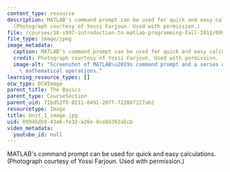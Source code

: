 ```yaml
---
content_type: resource
description: MATLAB's command prompt can be used for quick and easy calculations.
  (Photograph courtesy of Yossi Farjoun. Used with permission.)
file: /courses/18-s997-introduction-to-matlab-programming-fall-2011/0994bdb943a6fe32a26e8ce8d392a5cb_Unit_1_image.jpg
file_type: image/jpeg
image_metadata:
  caption: MATLAB's command prompt can be used for quick and easy calculations.
  credit: Photograph courtesy of Yossi Farjoun. Used with permission.
  image-alt: "Screenshot of MATLAB\u2019s command prompt and a series of for basic\
    \ mathematical operations."
learning_resource_types: []
ocw_type: OCWImage
parent_title: The Basics
parent_type: CourseSection
parent_uid: 71bd52f8-0211-8491-207f-722087127ab2
resourcetype: Image
title: Unit_1_image.jpg
uid: 0994bdb9-43a6-fe32-a26e-8ce8d392a5cb
video_metadata:
  youtube_id: null
---
```

MATLAB's command prompt can be used for quick and easy calculations. (Photograph courtesy of Yossi Farjoun. Used with permission.)
